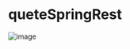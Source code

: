 # queteSpringRest
![image](https://user-images.githubusercontent.com/103663832/226382205-645dbad0-385d-40a7-901d-29af2e7dff7d.png)
